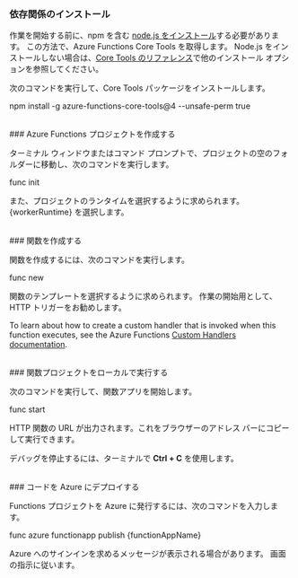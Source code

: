 ### <a name="install-dependencies"></a>依存関係のインストール

作業を開始する前に、npm を含む <a href="https://go.microsoft.com/fwlink/?linkid=2016195" target="_blank">node.js をインストール</a>する必要があります。 この方法で、Azure Functions Core Tools を取得します。 Node.js をインストールしない場合は、<a href="https://go.microsoft.com/fwlink/?linkid=2016192" target="_blank">Core Tools のリファレンス</a>で他のインストール オプションを参照してください。

次のコマンドを実行して、Core Tools パッケージをインストールします。

<MarkdownHighlighter>npm install -g azure-functions-core-tools@4 --unsafe-perm true</MarkdownHighlighter>

<br/>
### <a name="create-an-azure-functions-project"></a>Azure Functions プロジェクトを作成する

ターミナル ウィンドウまたはコマンド プロンプトで、プロジェクトの空のフォルダーに移動し、次のコマンドを実行します。

<MarkdownHighlighter>func init</MarkdownHighlighter>

また、プロジェクトのランタイムを選択するように求められます。 {workerRuntime} を選択します。

<br/>
### <a name="create-a-function"></a>関数を作成する

関数を作成するには、次のコマンドを実行します。

<MarkdownHighlighter>func new</MarkdownHighlighter>

関数のテンプレートを選択するように求められます。 作業の開始用として、HTTP トリガーをお勧めします。

<StackInstructions customStack={true}>To learn about how to create a custom handler that is invoked when this function executes, see the Azure Functions <a href="https://go.microsoft.com/fwlink/?linkid=2138621" target="_blank">Custom Handlers documentation</a>.</StackInstructions>

<br/>
### <a name="run-your-function-project-locally"></a>関数プロジェクトをローカルで実行する

次のコマンドを実行して、関数アプリを開始します。

<MarkdownHighlighter>func start</MarkdownHighlighter>

HTTP 関数の URL が出力されます。これをブラウザーのアドレス バーにコピーして実行できます。

デバッグを停止するには、ターミナルで **Ctrl + C** を使用します。

<br/>
### <a name="deploy-your-code-to-azure"></a>コードを Azure にデプロイする

Functions プロジェクトを Azure に発行するには、次のコマンドを入力します。

<MarkdownHighlighter>func azure functionapp publish {functionAppName}</MarkdownHighlighter>

Azure へのサインインを求めるメッセージが表示される場合があります。 画面の指示に従います。
